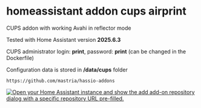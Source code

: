 # homeassistant addon cups airprint
CUPS addon with working Avahi in reflector mode 

Tested with Home Assistant version **2025.6.3**

CUPS administrator login: **print**, password: **print** (can be changed in the Dockerfile)

Configuration data is stored in **/data/cups** folder

`https://github.com/mastria/hassio-addons`

[![Open your Home Assistant instance and show the add add-on repository dialog with a specific repository URL pre-filled.](https://my.home-assistant.io/badges/supervisor_add_addon_repository.svg)](https://my.home-assistant.io/redirect/supervisor_add_addon_repository/?repository_url=https://github.com/mastria/hassio-addons)
